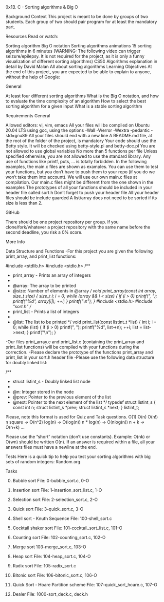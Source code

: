 0x1B. C - Sorting algorithms & Big O

Background Context
This project is meant to be done by groups of two students. Each group of two should pair program for at least the mandatory part.

Resources
Read or watch:

Sorting algorithm
Big O notation
Sorting algorithms animations
15 sorting algorithms in 6 minutes (WARNING: The following video can trigger seizure/epilepsy. It is not required for the project, as it is only a funny visualization of different sorting algorithms)
CS50 Algorithms explanation in detail by David Malan
All about sorting algorithms
Learning Objectives
At the end of this project, you are expected to be able to explain to anyone, without the help of Google:

General

At least four different sorting algorithms
What is the Big O notation, and how to evaluate the time complexity of an algorithm
How to select the best sorting algorithm for a given input
What is a stable sorting algorithm

Requirements
General

Allowed editors: vi, vim, emacs
All your files will be compiled on Ubuntu 20.04 LTS using gcc, using the options -Wall -Werror -Wextra -pedantic -std=gnu89
All your files should end with a new line
A README.md file, at the root of the folder of the project, is mandatory
Your code should use the Betty style. It will be checked using betty-style.pl and betty-doc.pl
You are not allowed to use global variables
No more than 5 functions per file
Unless specified otherwise, you are not allowed to use the standard library. Any use of functions like printf, puts, … is totally forbidden.
In the following examples, the main.c files are shown as examples. You can use them to test your functions, but you don’t have to push them to your repo (if you do we won’t take them into account). We will use our own main.c files at compilation. Our main.c files might be different from the one shown in the examples
The prototypes of all your functions should be included in your header file called sort.h
Don’t forget to push your header file
All your header files should be include guarded
A list/array does not need to be sorted if its size is less than 2.


GitHub

There should be one project repository per group. If you clone/fork/whatever a project repository with the same name before the second deadline, you risk a 0% score.

More Info

Data Structure and Functions
-For this project you are given the following print_array, and print_list functions:

#include <stdlib.h>
#include <stdio.h>
/**
 * print_array - Prints an array of integers
 *
 * @array: The array to be printed
 * @size: Number of elements in @array
 */
void print_array(const int *array, size_t size)
{
    size_t i;
    i = 0;
    while (array && i < size)
    {
        if (i > 0)
            printf(", ");
        printf("%d", array[i]);
        ++i;
    }
    printf("\n");
}
#include <stdio.h>
#include "sort.h"
/**
 * print_list - Prints a list of integers
 *
 * @list: The list to be printed
 */
void print_list(const listint_t *list)
{
    int i;
    i = 0;
    while (list)
    {
        if (i > 0)
            printf(", ");
        printf("%d", list->n);
        ++i;
        list = list->next;
    }
    printf("\n");
}

-Our files print_array.c and print_list.c (containing the print_array and print_list functions) will be compiled with your functions during the correction.
-Please declare the prototype of the functions print_array and print_list in your sort.h header file
-Please use the following data structure for doubly linked list:

/**
 * struct listint_s - Doubly linked list node
 *
 * @n: Integer stored in the node
 * @prev: Pointer to the previous element of the list
 * @next: Pointer to the next element of the list
 */
typedef struct listint_s
{
    const int n;
    struct listint_s *prev;
    struct listint_s *next;
} listint_t;


Please, note this format is used for Quiz and Task questions.
O(1)
O(n)
O(n!)
n square -> O(n^2)
log(n) -> O(log(n))
n * log(n) -> O(nlog(n))
n + k -> O(n+k)
…

Please use the “short” notation (don’t use constants). Example: O(nk) or O(wn) should be written O(n). If an answer is required within a file, all your answers files must have a newline at the end.


Tests
Here is a quick tip to help you test your sorting algorithms with big sets of random integers: Random.org


Tasks

0. Bubble sort
	File: 0-bubble_sort.c, 0-O

1. Insertion sort
	File: 1-insertion_sort_list.c, 1-O

2. Selection sort
	File: 2-selection_sort.c, 2-O

3. Quick sort
	File: 3-quick_sort.c, 3-O

4. Shell sort - Knuth Sequence
	File: 100-shell_sort.c

5. Cocktail shaker sort
	File: 101-cocktail_sort_list.c, 101-O

6. Counting sort
	File: 102-counting_sort.c, 102-O

7. Merge sort
	103-merge_sort.c, 103-O

8. Heap sort
	File: 104-heap_sort.c, 104-O

9. Radix sort
	File: 105-radix_sort.c

10. Bitonic sort
	File: 106-bitonic_sort.c, 106-O

11. Quick Sort - Hoare Partition scheme
	File: 107-quick_sort_hoare.c, 107-O

12. Dealer
	File: 1000-sort_deck.c, deck.h
